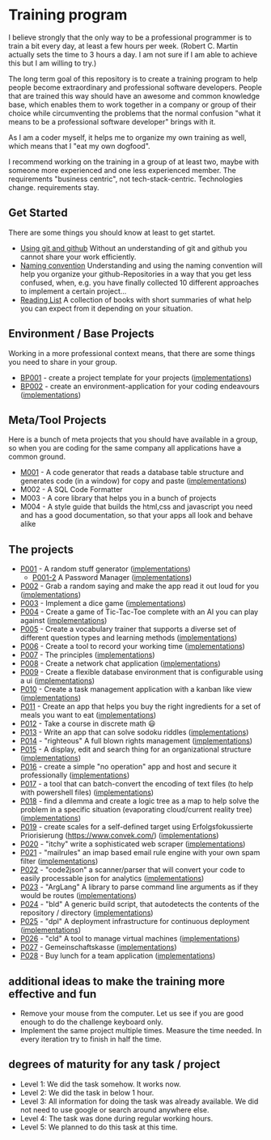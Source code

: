 # Training program

I believe strongly that the only way to be a professional programmer is to train a bit every day, at least a few hours per week. (Robert C. Martin actually sets the time to 3 hours a day. I am not sure if I am able to achieve this but I am willing to try.)

The long term goal of this repository is to create a training program to help people become extraordinary and professional software developers. People that are trained this way should have an awesome and common knowledge base, which enables them to work together in a company or group of their choice while circumventing the problems that the normal confusion "what it means to be a professional software developer" brings with it.

As I am a coder myself, it helps me to organize my own training as well, which means that I "eat my own dogfood".

I recommend working on the training in a group of at least two, maybe with someone more experienced and one less experienced member. The requirements "business centric", not tech-stack-centric. Technologies change. requirements stay.

## Get Started

There are some things you should know at least to get startet.  

- [Using git and github](git-and-github.md) Without an understanding of git and github you cannot share your work efficiently.
- [Naming convention](Naming-convention.md) Understanding and using the naming convention will help you organize your github-Repositories in a way that you get less confused, when, e.g. you have finally collected 10 different approaches to implement a certain project... 
- [Reading List](Reading-List.md) A collection of books with short summaries of what help you can expect from it depending on your situation.

## Environment / Base Projects

Working in a more professional context means, that there are some things you need to share in your group.

- [BP001](BaseProjects/BP001/README.md) - create a project template for your projects ([implementations](BaseProjects/BP001/KnownImplementations.md))
- [BP002](BaseProjects/BP002/README.md) - create an environment-application for your coding endeavours ([implementations](BaseProjects/BP002/KnownImplementations.md))

## Meta/Tool Projects

Here is a bunch of meta projects that you should have available in a group, so when you are coding for the same company all applications have a common ground.

- [M001](ToolProjects/M001/README.md) - A code generator that reads a database table structure and generates code (in a window) for copy and paste ([implementations](ToolProjects/M001/KnownImplementations.md))
- M002 - A SQL Code Formatter
- M003 - A core library that helps you in a bunch of projects
- M004 - A style guide that builds the html,css and javascript you need and has a good documentation, so that your apps all look and behave alike

## The projects

- [P001](Projects/P001/README.md) - A random stuff generator ([implementations](Projects/P001/KnownImplementations.md))
    - [P001-2](Projects/P001-2/README.md) A Password Manager ([implementations](Projects/P001-2/KnownImplementations.md))
- [P002](Projects/P002/README.md) - Grab a random saying and make the app read it out loud for you ([implementations](P002/KnownImplementations.md))
- [P003](Projects/P003/README.md) - Implement a dice game ([implementations](Projects/P003/KnownImplementations.md))
- [P004](Projects/P004/README.md) - Create a game of Tic-Tac-Toe complete with an AI you can play against ([implementations](Projects/P004/KnownImplementations.md))
- [P005](Projects/P005/README.md) - Create a vocabulary trainer that supports a diverse set of different question types and learning methods ([implementations](Projects/P005/KnownImplementations.md))
- [P006](Projects/P006/README.md) - Create a tool to record your working time ([implementations](Projects/P006/KnownImplementations.md))
- [P007](Projects/P007/README.md) - The principles ([implementations](Projects/P007/KnownImplementations.md))
- [P008](Projects/P008/README.md) - Create a network chat application ([implementations](Projects/P008/KnownImplementations.md))
- [P009](Projects/P009/README.md) - Create a flexible database environment that is configurable using a ui ([implementations](Projects/P009/KnownImplementations.md))
- [P010](Projects/P010/README.md) - Create a task management application with a kanban like view ([implementations](Projects/P010/KnownImplementations.md))
- [P011](Projects/P011/README.md) - Create an app that helps you buy the right ingredients for a set of meals you want to eat ([implementations](Projects/P011/KnownImplementations.md))
- [P012](https://www.youtube.com/watch?v=rdXw7Ps9vxc&list=PLHXZ9OQGMqxersk8fUxiUMSIx0DBqsKZS&index=1) - Take a course in discrete math 😃
- [P013](Projects/P013/README.md) - Write an app that can solve sodoku riddles ([implementations](Projects/P013/KnownImplementations.md))
- [P014](Projects/P014/README.md) - "righteous" A full blown rights management  ([implementations](Projects/P014/KnownImplementations.md))
- [P015](Projects/P015/README.md) - A display, edit and search thing for an organizational structure ([implementations](Projects/P015/KnownImplementations.md))
- [P016](Projects/P016/README.md) - create a simple "no operation" app and host and secure it professionally ([implementations](Projects/P016/KnownImplementations.md))
- [P017](Projects/P017/README.md) - a tool that can batch-convert the encoding of text files (to help with powershell files) ([implementations](Projects/P017/KnownImplementations.md))
- [P018](Projects/P018/README.md) - find a dilemma and create a logic tree as a map to help solve the problem in a specific situation (evaporating cloud/current reality tree) ([implementations](Projects/P018/KnownImplementations.md))
- [P019](Projects/P019/README.md) - create scales for a self-defined target using Erfolgsfokussierte Priorisierung (https://www.convek.com/) ([implementations](Projects/P019/KnownImplementations.md))
- [P020](Projects/P020/README.md) - "itchy" write a sophisticated web scraper ([implementations](Projects/P020/KnownImplementations.md))
- [P021](Projects/P021/README.md) - "mailrules" an imap based email rule engine with your own spam filter ([implementations](Projects/P021/KnownImplementations.md))
- [P022](Projects/P022/README.md) - "code2json" a scanner/parser that will convert your code to easily processable json for analytics ([implementations](Projects/P022/KnownImplementations.md))
- [P023](Projects/P023/README.md) - "ArgLang" A library to parse command line arguments as if they would be routes ([implementations](Projects/P023/KnownImplementations.md))
- [P024](Projects/P024/README.md) - "bld" A generic build script, that autodetects the contents of the repository / directory ([implementations](Projects/P024/KnownImplementations.md))
- [P025](Projects/P025/README.md) - "dpl" A deployment infrastructure for continuous deployment ([implementations](Projects/P025/KnownImplementations.md))
- [P026](Projects/P026/README.md) - "cld" A tool to manage virtual machines ([implementations](Projects/P026/KnownImplementations.md))
- [P027](Projects/P027/README.md) - Gemeinschaftskasse ([implementations](Projects/P027/KnownImplementations.md))
- [P028](Projects/P028/README.md) - Buy lunch for a team application ([implementations](Projects/P028/KnownImplementations.md))


## additional ideas to make the training more effective and fun

- Remove your mouse from the computer. Let us see if you are good enough to do the challenge keyboard only.
- Implement the same project multiple times. Measure the time needed. In every iteration try to finish in half the time.

## degrees of maturity for any task / project

- Level 1: We did the task somehow. It works now. 
- Level 2: We did the task in below 1 hour.
- Level 3: All information for doing the task was already available. We did not need to use google or search around anywhere else.
- Level 4: The task was done during regular working hours.
- Level 5: We planned to do this task at this time.



